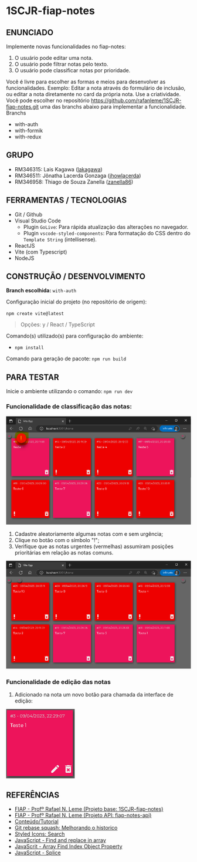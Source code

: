 # 1SCJR-fiap-notes

## ENUNCIADO

Implemente novas funcionalidades no fiap-notes:

1. O usuário pode editar uma nota.
2. O usuário pode filtrar notas pelo texto.
3. O usuário pode classificar notas por prioridade.

Você é livre para escolher as formas e meios para desenvolver as funcionalidades. Exemplo: Editar a nota através do formulário de inclusão, ou editar a nota diretamente no card da própria nota. Use a criatividade.
Você pode escolher no repositório https://github.com/rafanleme/1SCJR-fiap-notes.git uma das branchs abaixo para implementar a funcionalidade.
Branchs
- with-auth
- with-formik
- with-redux

## GRUPO

- RM346315: Lais Kagawa ([lakagawa](https://github.com/lakagawa))
- RM346511: Jônatha Lacerda Gonzaga ([jhowlacerda](https://github.com/jhowlacerda))
- RM346958: Thiago de Souza Zanella ([zanella86](https://github.com/zanella86))

## FERRAMENTAS / TECNOLOGIAS
- Git / Github
- Visual Studio Code
    - Plugin `GoLive`: Para rápida atualização das alterações no navegador.
    - Plugin `vscode-styled-components`: Para formatação do CSS dentro do `Template String` (intellisense).
- ReactJS
- Vite (com Typescript)
- NodeJS

## CONSTRUÇÃO / DESENVOLVIMENTO

**Branch escolhida:** `with-auth`

Configuração inicial do projeto (no repositório de origem):

`npm create vite@latest`

> Opções: y / React / TypeScript

Comando(s) utilizado(s) para configuração do ambiente:

- `npm install`

Comando para geração de pacote: `npm run build`

## PARA TESTAR

Inicie o ambiente utilizando o comando: `npm run dev`

### Funcionalidade de classificação das notas:

![Test-PrioritizeNotes](/images/test_prioritize_notes_01.PNG)

1. Cadastre aleatoriamente algumas notas com e sem urgência;
2. Clique no botão com o símbolo "!";
3. Verifique que as notas urgentes (vermelhas) assumiram posições prioritárias em relação as notas comuns.

![Test-PrioritizeNotesResult](/images/test_prioritize_notes_02.PNG)

### Funcionalidade de edição das notas

1. Adicionado na nota um novo botão para chamada da interface de edição:

![Test-EditNote](/images/test_edit_note_01.PNG)


## REFERÊNCIAS

- [FIAP - Profº Rafael N. Leme (Projeto base: 1SCJR-fiap-notes)](https://github.com/rafanleme/1SCJR-fiap-notes.git)
- [FIAP - Profº Rafael N. Leme (Projeto API: fiap-notes-api)](https://github.com/rafanleme/fiap-notes-api)
- [Conteúdo/Tutorial](https://regular-diver-ad6.notion.site/ReactJS-1cc9a8c21e434804b97f03d034a37c14)
- [Git rebase squash: Melhorando o historico](https://medium.com/cwi-software/utilizando-rebase-e-squash-para-melhorar-o-hist%C3%B3rico-do-git-fdb2d952c09c)
- [Styled Icons: Search](https://styled-icons.dev/?s=)
- [JavaScript - Find and replace in array](https://inspiredwebdev.com/find-replace-in-array/)
- [JavaScrit - Array Find Index Object Property](https://bobbyhadz.com/blog/javascript-array-find-index-of-object-by-property)
- [JavaScript - Splice](https://www.javascripttutorial.net/javascript-array-splice/)